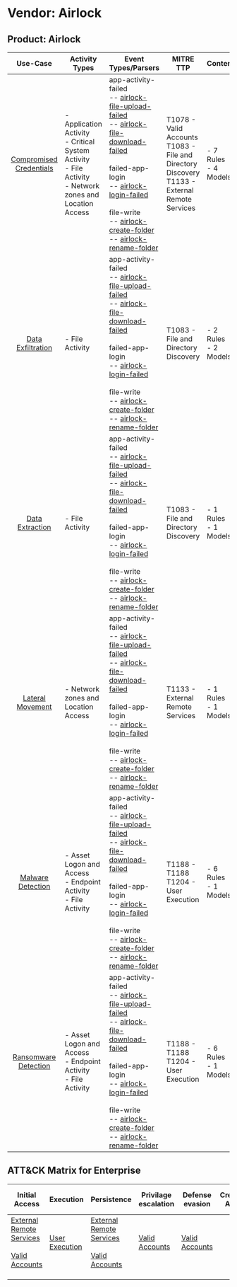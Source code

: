 Vendor: Airlock
===============
Product: Airlock
----------------
|                                 Use-Case                                  | Activity Types                                                                                                 | Event Types/Parsers                                                                                                                                                                                                                                                                                                                                                                                                                                                                                                  | MITRE TTP                                                                                              | Content                   |
|:-------------------------------------------------------------------------:| -------------------------------------------------------------------------------------------------------------- | -------------------------------------------------------------------------------------------------------------------------------------------------------------------------------------------------------------------------------------------------------------------------------------------------------------------------------------------------------------------------------------------------------------------------------------------------------------------------------------------------------------------- | ------------------------------------------------------------------------------------------------------ | ------------------------- |
| [Compromised Credentials](../UseCases/usecase_compromised_credentials.md) | - Application Activity<br>- Critical System Activity<br>- File Activity<br>- Network zones and Location Access |  app-activity-failed<br> -- [airlock-file-upload-failed](../Parsers/parserContent_airlock-file-upload-failed.md)<br> -- [airlock-file-download-failed](../Parsers/parserContent_airlock-file-download-failed.md)<br><br> failed-app-login<br> -- [airlock-login-failed](../Parsers/parserContent_airlock-login-failed.md)<br><br> file-write<br> -- [airlock-create-folder](../Parsers/parserContent_airlock-create-folder.md)<br> -- [airlock-rename-folder](../Parsers/parserContent_airlock-rename-folder.md)<br> | T1078 - Valid Accounts<br>T1083 - File and Directory Discovery<br>T1133 - External Remote Services<br> |  - 7 Rules<br> - 4 Models |
|       [Data Exfiltration](../UseCases/usecase_data_exfiltration.md)       | - File Activity                                                                                                |  app-activity-failed<br> -- [airlock-file-upload-failed](../Parsers/parserContent_airlock-file-upload-failed.md)<br> -- [airlock-file-download-failed](../Parsers/parserContent_airlock-file-download-failed.md)<br><br> failed-app-login<br> -- [airlock-login-failed](../Parsers/parserContent_airlock-login-failed.md)<br><br> file-write<br> -- [airlock-create-folder](../Parsers/parserContent_airlock-create-folder.md)<br> -- [airlock-rename-folder](../Parsers/parserContent_airlock-rename-folder.md)<br> | T1083 - File and Directory Discovery<br>                                                               |  - 2 Rules<br> - 2 Models |
|         [Data Extraction](../UseCases/usecase_data_extraction.md)         | - File Activity                                                                                                |  app-activity-failed<br> -- [airlock-file-upload-failed](../Parsers/parserContent_airlock-file-upload-failed.md)<br> -- [airlock-file-download-failed](../Parsers/parserContent_airlock-file-download-failed.md)<br><br> failed-app-login<br> -- [airlock-login-failed](../Parsers/parserContent_airlock-login-failed.md)<br><br> file-write<br> -- [airlock-create-folder](../Parsers/parserContent_airlock-create-folder.md)<br> -- [airlock-rename-folder](../Parsers/parserContent_airlock-rename-folder.md)<br> | T1083 - File and Directory Discovery<br>                                                               |  - 1 Rules<br> - 1 Models |
|        [Lateral Movement](../UseCases/usecase_lateral_movement.md)        | - Network zones and Location Access                                                                            |  app-activity-failed<br> -- [airlock-file-upload-failed](../Parsers/parserContent_airlock-file-upload-failed.md)<br> -- [airlock-file-download-failed](../Parsers/parserContent_airlock-file-download-failed.md)<br><br> failed-app-login<br> -- [airlock-login-failed](../Parsers/parserContent_airlock-login-failed.md)<br><br> file-write<br> -- [airlock-create-folder](../Parsers/parserContent_airlock-create-folder.md)<br> -- [airlock-rename-folder](../Parsers/parserContent_airlock-rename-folder.md)<br> | T1133 - External Remote Services<br>                                                                   |  - 1 Rules<br> - 1 Models |
|       [Malware Detection](../UseCases/usecase_malware_detection.md)       | - Asset Logon and Access<br>- Endpoint Activity<br>- File Activity                                             |  app-activity-failed<br> -- [airlock-file-upload-failed](../Parsers/parserContent_airlock-file-upload-failed.md)<br> -- [airlock-file-download-failed](../Parsers/parserContent_airlock-file-download-failed.md)<br><br> failed-app-login<br> -- [airlock-login-failed](../Parsers/parserContent_airlock-login-failed.md)<br><br> file-write<br> -- [airlock-create-folder](../Parsers/parserContent_airlock-create-folder.md)<br> -- [airlock-rename-folder](../Parsers/parserContent_airlock-rename-folder.md)<br> | T1188 - T1188<br>T1204 - User Execution<br>                                                            |  - 6 Rules<br> - 1 Models |
|    [Ransomware Detection](../UseCases/usecase_ransomware_detection.md)    | - Asset Logon and Access<br>- Endpoint Activity<br>- File Activity                                             |  app-activity-failed<br> -- [airlock-file-upload-failed](../Parsers/parserContent_airlock-file-upload-failed.md)<br> -- [airlock-file-download-failed](../Parsers/parserContent_airlock-file-download-failed.md)<br><br> failed-app-login<br> -- [airlock-login-failed](../Parsers/parserContent_airlock-login-failed.md)<br><br> file-write<br> -- [airlock-create-folder](../Parsers/parserContent_airlock-create-folder.md)<br> -- [airlock-rename-folder](../Parsers/parserContent_airlock-rename-folder.md)<br> | T1188 - T1188<br>T1204 - User Execution<br>                                                            |  - 6 Rules<br> - 1 Models |

ATT&CK Matrix for Enterprise
----------------------------
| Initial Access                                                                                                                                   | Execution                                                           | Persistence                                                                                                                                      | Privilage escalation                                                | Defense evasion                                                     | Credential Access | Discovery                                                                         | Lateral Movement | Collection | Command and Control | Exfiltration | Impact |
| ------------------------------------------------------------------------------------------------------------------------------------------------ | ------------------------------------------------------------------- | ------------------------------------------------------------------------------------------------------------------------------------------------ | ------------------------------------------------------------------- | ------------------------------------------------------------------- | ----------------- | --------------------------------------------------------------------------------- | ---------------- | ---------- | ------------------- | ------------ | ------ |
| [External Remote Services](https://attack.mitre.org/techniques/T1133)<br><br>[Valid Accounts](https://attack.mitre.org/techniques/T1078)<br><br> | [User Execution](https://attack.mitre.org/techniques/T1204)<br><br> | [External Remote Services](https://attack.mitre.org/techniques/T1133)<br><br>[Valid Accounts](https://attack.mitre.org/techniques/T1078)<br><br> | [Valid Accounts](https://attack.mitre.org/techniques/T1078)<br><br> | [Valid Accounts](https://attack.mitre.org/techniques/T1078)<br><br> |                   | [File and Directory Discovery](https://attack.mitre.org/techniques/T1083)<br><br> |                  |            |                     |              |        |